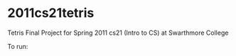 # 2011cs21tetris
Tetris Final Project for Spring 2011 cs21 (Intro to CS) at Swarthmore College

To run: <python tetris.py>
